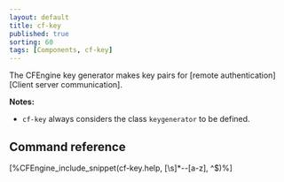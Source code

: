 ```yaml
---
layout: default
title: cf-key
published: true
sorting: 60
tags: [Components, cf-key]
---
```


The CFEngine key generator makes key pairs for [remote authentication][Client server communication].

**Notes:**

* `cf-key` always considers the class ```keygenerator``` to be defined.

## Command reference ##

[%CFEngine_include_snippet(cf-key.help, [\s]*--[a-z], ^$)%]
